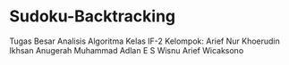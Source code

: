 Sudoku-Backtracking
===================

Tugas Besar Analisis Algoritma
Kelas IF-2
Kelompok:
Arief Nur Khoerudin
Ikhsan Anugerah
Muhammad Adlan E S
Wisnu Arief Wicaksono
